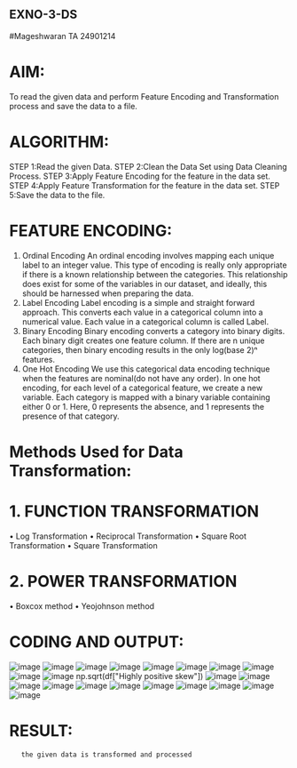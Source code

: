 ## EXNO-3-DS
#Mageshwaran TA
24901214
# AIM:
To read the given data and perform Feature Encoding and Transformation process and save the data to a file.

# ALGORITHM:
STEP 1:Read the given Data.
STEP 2:Clean the Data Set using Data Cleaning Process.
STEP 3:Apply Feature Encoding for the feature in the data set.
STEP 4:Apply Feature Transformation for the feature in the data set.
STEP 5:Save the data to the file.

# FEATURE ENCODING:
1. Ordinal Encoding
An ordinal encoding involves mapping each unique label to an integer value. This type of encoding is really only appropriate if there is a known relationship between the categories. This relationship does exist for some of the variables in our dataset, and ideally, this should be harnessed when preparing the data.
2. Label Encoding
Label encoding is a simple and straight forward approach. This converts each value in a categorical column into a numerical value. Each value in a categorical column is called Label.
3. Binary Encoding
Binary encoding converts a category into binary digits. Each binary digit creates one feature column. If there are n unique categories, then binary encoding results in the only log(base 2)ⁿ features.
4. One Hot Encoding
We use this categorical data encoding technique when the features are nominal(do not have any order). In one hot encoding, for each level of a categorical feature, we create a new variable. Each category is mapped with a binary variable containing either 0 or 1. Here, 0 represents the absence, and 1 represents the presence of that category.

# Methods Used for Data Transformation:
  # 1. FUNCTION TRANSFORMATION
• Log Transformation
• Reciprocal Transformation
• Square Root Transformation
• Square Transformation
  # 2. POWER TRANSFORMATION
• Boxcox method
• Yeojohnson method

# CODING AND OUTPUT:
![image](https://github.com/user-attachments/assets/93c1e733-cbb4-4eac-b286-aac7edf2fa79)
![image](https://github.com/user-attachments/assets/089f8484-80c6-43fa-8dfb-1e0e3ec3ef51)
![image](https://github.com/user-attachments/assets/50f02760-f70e-491c-a6c5-11eefffb6631)
![image](https://github.com/user-attachments/assets/ae6ea5df-2246-434e-938f-629d8f8c014b)
![image](https://github.com/user-attachments/assets/52a5c461-5f2e-4968-a1f8-9114c9b844b1)
![image](https://github.com/user-attachments/assets/83472c2f-aa86-4fdb-8e07-641ef761e87b)
![image](https://github.com/user-attachments/assets/f1936867-8f37-4c58-b53c-d4d894ef51ed)
![image](https://github.com/user-attachments/assets/81285af6-5269-4ba7-b9f1-bf10cbd1f115)
![image](https://github.com/user-attachments/assets/a9fb28bc-6320-4057-a5d4-2244d9be58e8)
![image](https://github.com/user-attachments/assets/ce0d11b9-cf66-4bb0-bd86-4465d19a700a)
np.sqrt(df["Highly positive skew"])
![image](https://github.com/user-attachments/assets/85405384-7dd2-4f30-b86c-f4ea54a70f79)
![image](https://github.com/user-attachments/assets/03214f67-e75f-4fc5-962c-ae2253b8dd96)
![image](https://github.com/user-attachments/assets/59382a8b-e2b5-44a8-b05c-43dd562e7c79)
![image](https://github.com/user-attachments/assets/f7f61f72-11a2-48c3-a6eb-f89ef37cbf96)
![image](https://github.com/user-attachments/assets/ec6c032e-d270-429d-a1a1-38095538c42a)
![image](https://github.com/user-attachments/assets/e119237e-1f3b-413f-8879-edb05d4e739b)
![image](https://github.com/user-attachments/assets/b3952a1a-2632-48cb-b9f0-d4b9fca975b1)
![image](https://github.com/user-attachments/assets/ee342301-17bd-4ea8-aae2-843da5755e4d)
![image](https://github.com/user-attachments/assets/f5ec8ba9-7c33-482d-9947-ec2c75b6da9c)
![image](https://github.com/user-attachments/assets/cae499e6-94b6-4dde-ba86-fc2d77618e62)
![image](https://github.com/user-attachments/assets/6be9c5c4-f7e1-4910-bea1-9c05b23b6fe2)
# RESULT:
       the given data is transformed and processed

       
